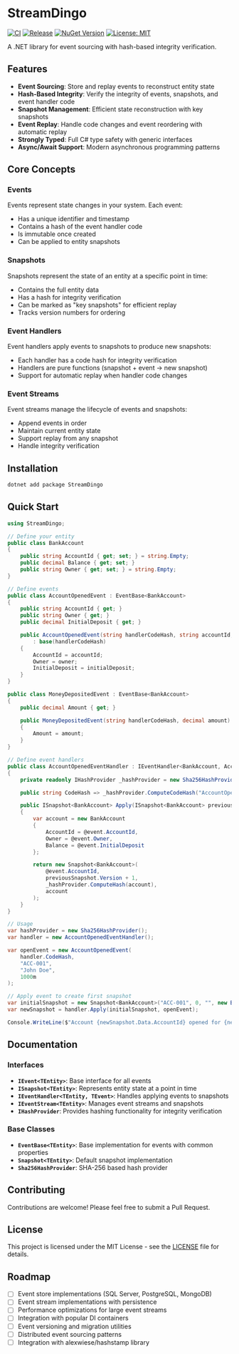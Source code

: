 # StreamDingo

[![CI](https://github.com/alexwiese/StreamDingo/actions/workflows/ci.yml/badge.svg)](https://github.com/alexwiese/StreamDingo/actions/workflows/ci.yml)
[![Release](https://github.com/alexwiese/StreamDingo/actions/workflows/release.yml/badge.svg)](https://github.com/alexwiese/StreamDingo/actions/workflows/release.yml)
[![NuGet Version](https://img.shields.io/nuget/v/StreamDingo)](https://www.nuget.org/packages/StreamDingo/)
[![License: MIT](https://img.shields.io/badge/License-MIT-yellow.svg)](https://opensource.org/licenses/MIT)

A .NET library for event sourcing with hash-based integrity verification.

## Features

- **Event Sourcing**: Store and replay events to reconstruct entity state
- **Hash-Based Integrity**: Verify the integrity of events, snapshots, and event handler code
- **Snapshot Management**: Efficient state reconstruction with key snapshots
- **Event Replay**: Handle code changes and event reordering with automatic replay
- **Strongly Typed**: Full C# type safety with generic interfaces
- **Async/Await Support**: Modern asynchronous programming patterns

## Core Concepts

### Events
Events represent state changes in your system. Each event:
- Has a unique identifier and timestamp
- Contains a hash of the event handler code
- Is immutable once created
- Can be applied to entity snapshots

### Snapshots
Snapshots represent the state of an entity at a specific point in time:
- Contains the full entity data
- Has a hash for integrity verification
- Can be marked as "key snapshots" for efficient replay
- Tracks version numbers for ordering

### Event Handlers
Event handlers apply events to snapshots to produce new snapshots:
- Each handler has a code hash for integrity verification
- Handlers are pure functions (snapshot + event → new snapshot)
- Support for automatic replay when handler code changes

### Event Streams
Event streams manage the lifecycle of events and snapshots:
- Append events in order
- Maintain current entity state
- Support replay from any snapshot
- Handle integrity verification

## Installation

```bash
dotnet add package StreamDingo
```

## Quick Start

```csharp
using StreamDingo;

// Define your entity
public class BankAccount
{
    public string AccountId { get; set; } = string.Empty;
    public decimal Balance { get; set; }
    public string Owner { get; set; } = string.Empty;
}

// Define events
public class AccountOpenedEvent : EventBase<BankAccount>
{
    public string AccountId { get; }
    public string Owner { get; }
    public decimal InitialDeposit { get; }

    public AccountOpenedEvent(string handlerCodeHash, string accountId, string owner, decimal initialDeposit) 
        : base(handlerCodeHash)
    {
        AccountId = accountId;
        Owner = owner;
        InitialDeposit = initialDeposit;
    }
}

public class MoneyDepositedEvent : EventBase<BankAccount>
{
    public decimal Amount { get; }

    public MoneyDepositedEvent(string handlerCodeHash, decimal amount) : base(handlerCodeHash)
    {
        Amount = amount;
    }
}

// Define event handlers
public class AccountOpenedEventHandler : IEventHandler<BankAccount, AccountOpenedEvent>
{
    private readonly IHashProvider _hashProvider = new Sha256HashProvider();

    public string CodeHash => _hashProvider.ComputeCodeHash("AccountOpenedEventHandler_v1.0");

    public ISnapshot<BankAccount> Apply(ISnapshot<BankAccount> previousSnapshot, AccountOpenedEvent @event)
    {
        var account = new BankAccount
        {
            AccountId = @event.AccountId,
            Owner = @event.Owner,
            Balance = @event.InitialDeposit
        };

        return new Snapshot<BankAccount>(
            @event.AccountId,
            previousSnapshot.Version + 1,
            _hashProvider.ComputeHash(account),
            account
        );
    }
}

// Usage
var hashProvider = new Sha256HashProvider();
var handler = new AccountOpenedEventHandler();

var openEvent = new AccountOpenedEvent(
    handler.CodeHash,
    "ACC-001",
    "John Doe",
    1000m
);

// Apply event to create first snapshot
var initialSnapshot = new Snapshot<BankAccount>("ACC-001", 0, "", new BankAccount(), true);
var newSnapshot = handler.Apply(initialSnapshot, openEvent);

Console.WriteLine($"Account {newSnapshot.Data.AccountId} opened for {newSnapshot.Data.Owner} with balance ${newSnapshot.Data.Balance}");
```

## Documentation

### Interfaces

- **`IEvent<TEntity>`**: Base interface for all events
- **`ISnapshot<TEntity>`**: Represents entity state at a point in time  
- **`IEventHandler<TEntity, TEvent>`**: Handles applying events to snapshots
- **`IEventStream<TEntity>`**: Manages event streams and snapshots
- **`IHashProvider`**: Provides hashing functionality for integrity verification

### Base Classes

- **`EventBase<TEntity>`**: Base implementation for events with common properties
- **`Snapshot<TEntity>`**: Default snapshot implementation
- **`Sha256HashProvider`**: SHA-256 based hash provider

## Contributing

Contributions are welcome! Please feel free to submit a Pull Request.

## License

This project is licensed under the MIT License - see the [LICENSE](LICENSE) file for details.

## Roadmap

- [ ] Event store implementations (SQL Server, PostgreSQL, MongoDB)
- [ ] Event stream implementations with persistence
- [ ] Performance optimizations for large event streams
- [ ] Integration with popular DI containers
- [ ] Event versioning and migration utilities
- [ ] Distributed event sourcing patterns
- [ ] Integration with alexwiese/hashstamp library